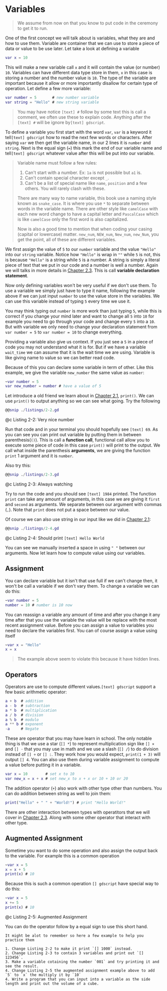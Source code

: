 # Variables

> We assume from now on that you know to put code in the ceremony to get it to run.

One of the first concept we will talk about is variables, what they are and how to use them. Variable are container that we can use to store a piece of data or value to be use later. Let take a look at defining a variable

```gd
var x = 10
```

This will make a new variable call `x` and it will contain the value (or number) `10`. Variables can have different data type store in them, `x` in this case is storing a number and the number value is `10`. The type of the variable are important because it allow or more importantly disallow for certain type of operation. Let define a few more variable:

```gd
var number = 5       # new number variable
var string = "Hello" # new string variable
```

> You may have notice `[text] #` follow by some text this is call a comment, we often use these to explain code. Anything after the `[text] #` will be ignore by`[text] gdscript`.

To define a variable you first start with the word `var`, `var` is a keyword it tell`[text] gdscript` how to read the next few words or characters. After saying `var` we then get the variable name, in our 2 lines it is `number` and `string`. Next is the equal sign (`=`) this mark the end of our variable name and tell`[text] gdscript` whatever value after this will be put into our variable.

> Variable name must follow a few rules:
>
> 1. Can't start with a number. Ex: `1a` is not possible but `a1` is.
> 2. Can't contain special character except `_`.
> 3. Can't be a list of special name like `name`, `position` and a few others. You will rarely clash with these.
>
> There are many way to name variable, this book use a naming style known as `snake_case`. It is where you use `*` to separate between words in the variable name. There are other style like `camelCase` with each new word change to have a capital letter and `PascalCase` which is like `camelCase` only the first word is also capitalized.
>
> Now is also a good time to mention that when coding your casing (capital or lowercase) matter. `new_num`, `NEW_num`, `New_num`, `new_Num`, you get the point, all of these are different variables.

We first assign the value of `5` to our `number` variable and the value `"Hello"` into our `string` variable. Notice how `"Hello"` is wrap in `""` while `5` is not, this is because `"Hello"` is a string while `5` is a number. A string is simply a literal piece of text that we put in our code and a number is well a number. Again we will talks in more details in [Chapter 2.3](./ch2-3-types.md). This is call **variable declaration statement**.

Now only defining variables won't be very useful if we don't use them. To use a variable we simply just have to type it name, following the example above if we can just input `number` to use the value store in the variables. We can use this variable instead of typing `5` every time we use it.

You may think typing out `number` is more work than just typing `5`, while this is correct if you change your mind later and want to change all `5` into `10` for example you need to go through your code and change every `5` into a `10`. But with variable we only need to change your declaration statement from `var number = 5` to `var number = 10` to change everything.

Providing a variable also give us context. If you just see a `5` in a piece of code you may not understand what it is for. But if we have a variable `wait_time` we can assume that it is the wait time we are using. Variable is like giving name to value so we can better read code.

Because of this you can declare some variable in term of other. Like this example, we give the variable `new_number` the same value as `number`:

```gd
~var number = 5
var new_number = number # have a value of 5
```

Let introduce a old friend we learn about in [Chapter 2.1](./ch2-1-the-basics.md), `print()`. We can use `print()` to output anything so we can see what going. Try the following

```gd
@@snip ./listings/2-2.gd
```

@c Listing 2-2: Very nice number

Run that code and in your terminal you should hopefully see `[text] 69`. As you can see you can print out variable by putting them in between parenthesis(`()`). This is call a **function call**, functional call allow you to execute some piece of code in this case `print()` will print to the output. We call what inside the parenthesis **arguments**, we are giving the function `print` 1 argument and it is `number`.

Also try this:

```gd
@@snip ./listings/2-3.gd
```

@c Listing 2-3: Always watching

Try to run the code and you should see `[text] 1984` printed. The function `print` can take any amount of arguments, in this case we are giving it `first` and `second` as arguments. We separate between our argument with commas (`,`). Note that `print` does not put a space between our value.

Of course we can also use string in our input like we did in [Chapter 2.1](./ch2-1-the-basics.md):

```gd
@@snip ./listings/2-4.gd
```

@c Listing 2-4: Should print `[text] Hello World`

You can see we manually inserted a space in using `" "` between our arguments. Now let learn how to compute value using our variables.

## Assignment

You can declare variable but it isn't that use full if we can't change then, it won't be call a variable if we don't vary them. To change a variable we can do this:

```gd
~var number = 5
number = 10 # number is 10 now
```

You can reassign a variable any amount of time and after you change it any time after that you use the variable the value will be replace with the most recent assignment value. Before you can assign a value to variables you need to declare the variables first. You can of course assign a value using itself

```gd
~var x = "Hello"
x = x
```

> The example above seem to violate this because it have hidden lines.

## Operators

Operators are use to compute different values.`[text] gdscript` support a few basic arithmetic operator:

```gd
a + b  # addition
a - b  # subtraction
a * b  # multiplication
a / b  # division
a % b  # modulo
a ** b # exponent
-a     # Negate
```

These are operator that you may have learn in school. The only notable thing is that we use a star (`[] *`) to represent multiplication sign like `[] ×` and `[] ⋅` that you may use in math and we use a slash (`[] /`) to do division instead of `[] ÷` or `[] :`. They work how you would expect, `print(1 + 3)` will output `[] 4`. You can also use them during variable assignment to compute a value before putting it in a variable.

```gd
var x = 10        # set x to 10
var new_x = x + x # set new_x to x + x or 10 + 10 or 20
```

The addition operator (`+`) also work with other type other than numbers. You can do addition between string as well to join them:

```gd
print("Hello" + " " + "World!") # print "Hello World!"
```

There are other interaction between types with operatitors that we will cover in [Chapter 2.3](./ch2-3-types.md). Along with some other operator that interact with other type.

## Augmented Assignment

Sometime you want to do some operation and also assign the output back to the variable. For example this is a common operation

```gd
~var x = 5
x = x + 5
print(x) # 10
```

Because this is such a common operation `[] gdscript` have special way to do this:

```gd
~var x = 5
x += 5
print(x) # 10
```

@c Listing 2-5: Augmented Assignment

You can do the operator follow by a equal sign to use this short hand.

```admonish act
It might be alot to remember so here a few example to help you practice them

1. Change Listing 2-2 to make it print `[] 1000` instead.
2. Change Listing 2-3 to contain 3 variables and print out `[] 123456`.
3. Make a variable cotaining the number `001` and try printing it and see the result.
4. Change Listing 2-5 the augmented assignment example above to add `5` to `x` the multiply it by `10`
4. Write a program that you can input into a variable as the side length and print out the volume of a cube.
```
